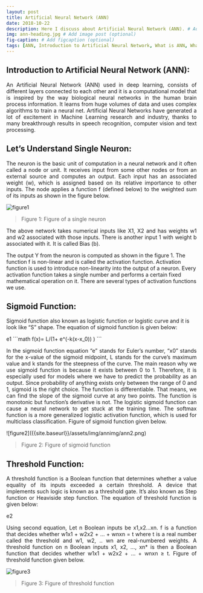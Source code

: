 ```yaml
---
layout: post
title: Artificial Neural Network (ANN)
date: 2018-10-22 
description: Here I discuss about Artificial Neural Network (ANN). # Add post description (optional)
img: ann-heading.jpg # Add image post (optional)
fig-caption: # Add figcaption (optional)
tags: [ANN, Introduction to Artificial Neural Network, What is ANN, What is Feedforward Neural Network]
---
```


## Introduction to Artificial Neural Network (ANN):
<p align="justify">
An Artificial Neural Network (ANN) used in deep learning, consists of different layers connected to each other and it is a computational model that is inspired by the way biological neural networks in the human brain process information. It learns from huge volumes of data and uses complex algorithms to train a neural net. Artificial Neural Networks have generated a lot of excitement in Machine Learning research and industry, thanks to many breakthrough results in speech recognition, computer vision and text processing.
</p>

## Let’s Understand Single Neuron:
<p align="justify">
The neuron is the basic unit of computation in a neural network and it often called a node or unit. It receives input from some other nodes or from an external source and computes an output. Each input has an associated weight (w), which is assigned based on its relative importance to other inputs. The node applies a function f (defined below) to the weighted sum of its inputs as shown in the figure below.
</p>



![figure1]({{site.baseurl}}/assets/img/annimg/ann1.png)

>Figure 1: Figure of a single neuron

<p align="justify">
The above network takes numerical inputs like X1, X2 and has weights w1 and w2 associated with those inputs. There is another input 1 with weight b associated with it. It is called Bias (b). 

The output Y from the neuron is computed as shown in the figure 1. The function f is non-linear and is called the activation function. Activation function is used to introduce non-linearity into the output of a neuron. Every activation function takes a single number and performs a certain fixed mathematical operation on it. There are several types of activation functions we use.
</p>
<p align="justify">

## Sigmoid Function:

Sigmoid function also known as logistic function or logistic curve and it is look like “S” shape. The equation of sigmoid function is given below:
</p>
e1
```math
f(x)=  L/(1+ e^(-k(x-x_0)) )
```
<p align="justify">
In the sigmoid function equation “e” stands for Euler’s number, “x0” stands for the x-value of the sigmoid midpoint, L stands for the curve’s maximum value and k stands for the steepness of the curve. The main reason why we use sigmoid function is because it exists between 0 to 1. Therefore, it is especially used for models where we have to predict the probability as an output. Since probability of anything exists only between the range of 0 and 1, sigmoid is the right choice. The function is differentiable. That means, we can find the slope of the sigmoid curve at any two points. The function is monotonic but function’s derivative is not. The logistic sigmoid function can cause a neural network to get stuck at the training time. The softmax function is a more generalized logistic activation function, which is used for multiclass classification. Figure of sigmoid function given below.
</p>
![figure2]({{site.baseurl}}/assets/img/annimg/ann2.png)

>Figure 2: Figure of sigmoid function


## Threshold Function:

<p align="justify">
A threshold function is a Boolean function that determines whether a value equality of its inputs exceeded a certain threshold. A device that implements such logic is known as a threshold gate. It’s also known as Step function or Heaviside step function. The equation of threshold function is given below:
</p>
e2
<p align="justify">
Using second equation, Let n Boolean inputs be x1,x2…xn. f is a function that decides whether w1x1 + w2x2 + … + wnxn = t where t is a real number called the threshold and w1, w2, .. wn are real-numbered weights. A threshold function on n Boolean inputs x1, x2, …, xn* is then a Boolean function that decides whether w1x1 + w2x2 + … + wnxn ≥ t. Figure of threshold function given below.
</p>

![figure3]({{site.baseurl}}/assets/img/annimg/ann3.png)

>Figure 3: Figure of threshold function


